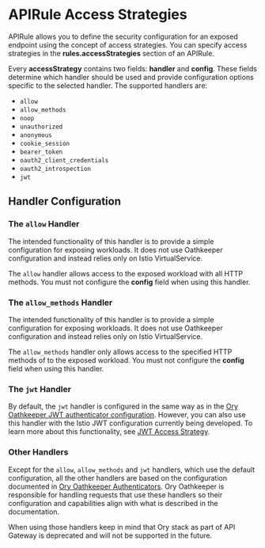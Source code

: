 # APIRule Access Strategies

APIRule allows you to define the security configuration for an exposed endpoint using the concept of access strategies. You can specify access strategies in the **rules.accessStrategies** section of an APIRule.

Every **accessStrategy** contains two fields: **handler** and **config**. These fields determine which handler should be used and provide configuration options specific to the selected handler. The supported handlers are:
- `allow`
- `allow_methods`
- `noop`
- `unauthorized`
- `anonymous`
- `cookie_session`
- `bearer_token`
- `oauth2_client_credentials`
- `oauth2_introspection`
- `jwt`

## Handler Configuration

### The `allow` Handler

The intended functionality of this handler is to provide a simple configuration for exposing workloads. It does not use Oathkeeper configuration and instead relies only on Istio VirtualService.

The `allow` handler allows access to the exposed workload with all HTTP methods. You must not configure the **config** field when using this handler.

### The `allow_methods` Handler

The intended functionality of this handler is to provide a simple configuration for exposing workloads. It does not use Oathkeeper configuration and instead relies only on Istio VirtualService.

The `allow_methods` handler only allows access to the specified HTTP methods of to the exposed workload. You must not configure the **config** field when using this handler.


### The `jwt` Handler

By default, the `jwt` handler is configured in the same way as in the [Ory Oathkeeper JWT authenticator configuration](https://www.ory.sh/docs/oathkeeper/pipeline/authn#jwt). However, you can also use this handler with the Istio JWT configuration currently being developed. To learn more about this functionality, see [JWT Access Strategy](04-20-apirule-istio-jwt-access-strategy.md).

### Other Handlers

Except for the `allow`, `allow_methods` and `jwt` handlers, which use the default configuration, all the other handlers are based on the configuration documented in [Ory Oathkeeper Authenticators](https://www.ory.sh/docs/oathkeeper/pipeline/authn). Ory Oathkeeper is responsible for handling requests that use these handlers so their configuration and capabilities align with what is described in the documentation.

When using those handlers keep in mind that Ory stack as part of API Gateway is deprecated and will not be supported in the future.
